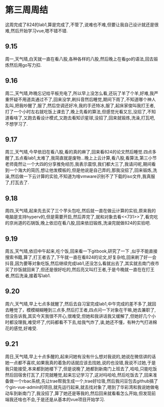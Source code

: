 # 第三周周结
  这周完成了824的lab1,算是完成了,不管了,说难也不难,但要让我自己设计就还是很难,然后开始学习vue,嗯不错不错.
## 9.15
  周一,天气晴,白天就一直在看八股,各种各样的八股,然后晚上在看go的语法,回去锻炼然后用go写力扣.
## 9.16
  周二,天气晴,昨晚忘记给平板充电了,所以早上没怎么看,还玩了羊了个羊,好难,我严重怀疑不用道具通过不了,回来没学,刷抖音然后睡觉,期间下雨了,不知道哪个神人乱叫,把我吵醒了,服了,然后空调还好冷,我的手还特冰,服了,起床家俊叫我打王者,打了一个小时左右就吃饭上课去了,晚上先看的算法,但感觉光看又忘,没招了,不知道看啥了,又跑去看设计模式,又跑去看知识星球,没招了,回来就锻炼,洗澡,打瓦吧,不想学习了.
## 9.17
  周三,天气晴,今早依旧在看八股,看的真的麻了,回来看824的论文然后睡觉.四点多醒了,五点看lab1,太难了,我简直就是废物...晚上上云计算,看八股,看算法,第三小节老师竟然让一个大四的分享推免经历,我表示震惊,我们都大三了,我请问呢,期间看到一个海大的简历,想让他发模板的,但是他说是自己弄的,那我没招了,回来锻炼,洗澡,然后做一下云计算的实验,不知道为啥vmware识别不了下载的iso文件,我真服了,打瓦去了.
## 9.18
  周四,天气晴,起来先去买了三个芋头包吃,然后就一直在做云计算的实验,原来我的电脑是支持hyperv的,但是需要开启,然后弄完了,就和对象去看<<731>>了,看完吃的京尚道的石锅饭,晚上依旧在看八股,回来依旧锻炼,洗澡完就做824的实验吧.
## 9.19
  周五,天气晴,依旧中午起来,吃个饭,回来看一下gitbook,研究了一下 ,似乎不能直接搜索书籍,算了,打王者去了,下午就一直在看824的论文,好复杂哈,回来刷了好一会抖音,因为要等对象吃饭,然后继续完成lab1,还没怎么看就出去了,其实就去南门夜市买了炒饭就回来了,但还是很好吃的,然后亮又叫打王者,于是今晚就一直在在打王者,然后洗澡,接着写lab1.
## 9.20
  周六,天气晴,早上七点多就醒了,然后去自习室完成lab1,中午完成的差不多了,就回去睡觉了，模模糊糊睡到三点多,然后打王者,四点问一下对象在干嘛,她去兼职了,但没告诉我,其实今天我很不开心,很难受,但她和我讲话我又缓解了,但她好几个小时都没理我,难受坏了,代码都看不下去,给我气炸了,诶,她还不懂，有种力气打进棉花的感觉,好难受.
## 9.21
  周日,天气晴,早上十点多醒的,起来问她有没有什么想对我说的,她说在微信讲的话她一点都不喜欢,如果我真的着急的话就应该去找她,说的也没错,我说不过她,于是我只能接受,本来都到她楼下了,但是说晚了,她都到新南门上班去了,哈哈,只能吃饭然后回宿舍打瓦了,打完就睡觉,起来忘记学习了,这对吗哈哈,然后吃饭去了,回来准备做一个rbac系统,先让trae帮我生成一个,trae好垃圾,然后我问豆包去github搞了个gin-vue-admin的项目,就先运行起来,就去找对象了,嗯到了华彩湾和我说她做电动车到新南门了,我没招了,算了她还是等我的,然后回来就看看怎么开始,但发现前端我还啥也不会,于是还是从基本的vue项目开始学习.